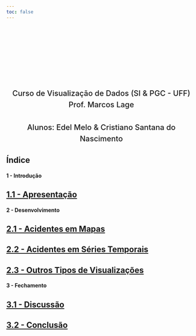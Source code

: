 ```yaml
---
toc: false
---
```


<style>
.hero {
    display: flex;
    flex-direction: column;
    align-items: center;
    font-family: var(--sans-serif);
    margin: 0rem 0 0rem;
    text-wrap: balance;
    text-align: center;
}

.hero h1 {
    margin: 2rem 0;
    max-width: none;
    font-size: 28px;
    font-weight: 400;
    line-height: 1.1;
    background: linear-gradient(30deg, var(--theme-foreground-focus), currentColor);
    -webkit-background-clip: text;
    -webkit-text-fill-color: transparent;
    background-clip: text;
}

.hero h2 {
    margin: 0;
    max-width: 34em;
    font-size: 20px;
    font-style: initial;
    font-weight: 500;
    line-height: 1.5;
    color: var(--theme-foreground-muted);
}

@media (min-width: 640px) {
    .hero h1 {
        font-size: 90px;
    }
}

p { max-width: none; }
>

</style>

<div class="hero">
    <h1>Trabalho</h1>
    <h2>Curso de Visualização de Dados (SI & PGC - UFF)<br>Prof. Marcos Lage</h2>
     <h2><br>Alunos: Edel Melo & Cristiano Santana do Nascimento</h2>
</div>

## Índice
<div class="grid grid-cols-3">
<span class="card"><h4>1 - Introdução<br></h4>
    <div class="card" flex>
        <h2><a href="1-Apresentacao">1.1 - Apresentação</a></h2>
    </div>
</span>
<span class="card"><h4>2 - Desenvolvimento<br></h4>
    <div class="card" >
        <h2><a href="2-Acidentes em mapas">2.1 - Acidentes em Mapas</a></h2>
    </div>
    <div class="card" >
        <h2><a href="3-Acidentes em Séries Temporais">2.2 - Acidentes em Séries Temporais</a></h2>
    </div>
    <div class="card" >
        <h2><a href="4-Outros Tipos de Visualizações">2.3 - Outros Tipos de Visualizações</a></h2>
    </div>
</span>
<span class="card"><h4>3 - Fechamento<br></h4>
    <div class="card">
        <h2><a href="5- Discussao">3.1 - Discussão</a></h2>
    </div>
    <div class="card" >
        <h2><a href="6-Conclusao">3.2 - Conclusão</a></h2>
    </div>
</span>
</div>

